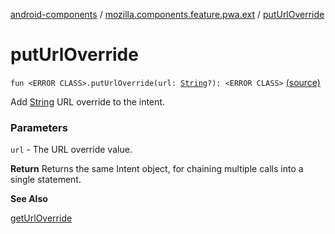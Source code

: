 [android-components](../index.md) / [mozilla.components.feature.pwa.ext](index.md) / [putUrlOverride](./put-url-override.md)

# putUrlOverride

`fun <ERROR CLASS>.putUrlOverride(url: `[`String`](https://kotlinlang.org/api/latest/jvm/stdlib/kotlin/-string/index.html)`?): <ERROR CLASS>` [(source)](https://github.com/mozilla-mobile/android-components/blob/master/components/feature/pwa/src/main/java/mozilla/components/feature/pwa/ext/Intent.kt#L38)

Add [String](https://kotlinlang.org/api/latest/jvm/stdlib/kotlin/-string/index.html) URL override to the intent.

### Parameters

`url` - The URL override value.

**Return**
Returns the same Intent object, for chaining multiple calls
into a single statement.

**See Also**

[getUrlOverride](get-url-override.md)

